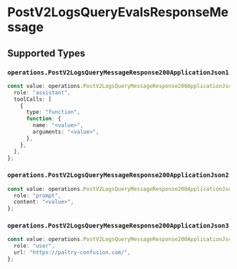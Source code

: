 # PostV2LogsQueryEvalsResponseMessage


## Supported Types

### `operations.PostV2LogsQueryMessageResponse200ApplicationJson1`

```typescript
const value: operations.PostV2LogsQueryMessageResponse200ApplicationJson1 = {
  role: "assistant",
  toolCalls: [
    {
      type: "function",
      function: {
        name: "<value>",
        arguments: "<value>",
      },
    },
  ],
};
```

### `operations.PostV2LogsQueryMessageResponse200ApplicationJson2`

```typescript
const value: operations.PostV2LogsQueryMessageResponse200ApplicationJson2 = {
  role: "prompt",
  content: "<value>",
};
```

### `operations.PostV2LogsQueryMessageResponse200ApplicationJson3`

```typescript
const value: operations.PostV2LogsQueryMessageResponse200ApplicationJson3 = {
  role: "user",
  url: "https://paltry-confusion.com/",
};
```


